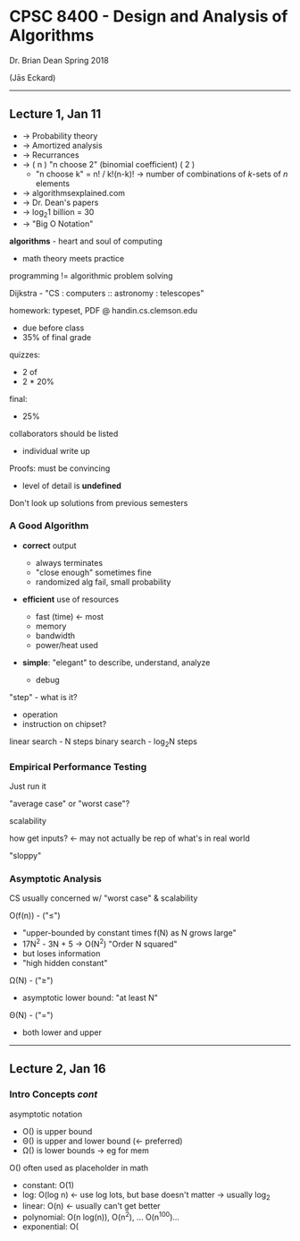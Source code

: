 CPSC 8400 - Design and Analysis of Algorithms
===
Dr. Brian Dean
Spring 2018

(Ja&#x0304;s Eckard)

---
Lecture 1, Jan 11
---

- &rarr; Probability theory
- &rarr; Amortized analysis
- &rarr; Recurrances
- &rarr; ( n )  "n choose 2" (binomial coefficient)
         ( 2 )
  - "n choose k" = n! / k!(n-k)! &rarr; number of combinations of
  _k_-sets of _n_ elements
- &rarr; algorithmsexplained.com
- &rarr; Dr. Dean's papers
- &rarr; log<sub>2</sub>1 billion = 30
- &rarr; "Big O Notation"

__algorithms__ - heart and soul of computing
- math theory meets practice

programming != algorithmic problem solving

Dijkstra - "CS : computers :: astronomy : telescopes"

homework:  typeset, PDF @ handin.cs.clemson.edu
- due before class
- 35% of final grade

quizzes:
- 2 of
- 2 * 20%

final:
- 25%

collaborators should be listed
- individual write up

Proofs:  must be convincing
- level of detail is __undefined__

Don't look up solutions from previous semesters

### A Good Algorithm
- __correct__ output
  - always terminates
  - "close enough" sometimes fine
  - randomized alg fail, small probability

- __efficient__ use of resources
  - fast (time)  &larr; most
  - memory
  - bandwidth
  - power/heat used

- __simple__:  "elegant" to describe, understand, analyze
  - debug

"step" - what is it?
  - operation
  - instruction on chipset?

linear search - N steps
binary search - log<sub>2</sub>N steps

### Empirical Performance Testing
Just run it

"average case" or "worst case"?

scalability

how get inputs?  &larr; may not actually be rep of what's in real
world

"sloppy"

### Asymptotic Analysis
CS usually concerned w/ "worst case" & scalability

O(f(n)) - ("&le;")
  - "upper-bounded by constant times f(N) as N grows large"
  - 17N<sup>2</sup> - 3N + 5 &rarr; O(N<sup>2</sup>)  "Order N squared"
  - but loses information
  - "high hidden constant"

&Omega;(N) - ("&ge;")
  - asymptotic lower bound:  "at least N"

&Theta;(N) - ("=")
  - both lower and upper

---
Lecture 2, Jan 16
---
### Intro Concepts *cont*
asymptotic notation
- O() is upper bound
- &Theta;() is upper and lower bound (&larr; preferred)
- &Omega;() is lower bounds &rarr; eg for mem

O() often used as placeholder in math

- constant:  O(1)
- log:  O(log n)  &larr; use log lots, but base doesn't matter &rarr;
usually log<sub>2</sub>
- linear:  O(n)  &larr; usually can't get better
- polynomial:  O(n log(n)), O(n<sup>2</sup>), ...  O(n<sup>100</sup>)...
- exponential:  O(

